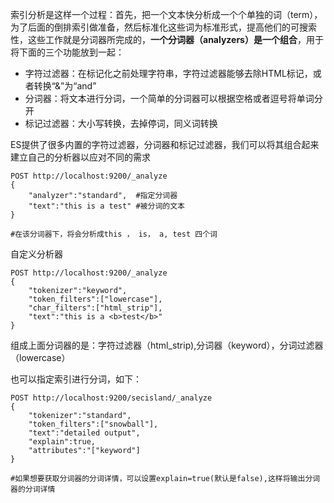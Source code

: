 索引分析是这样一个过程：首先，把一个文本快分析成一个个单独的词（term），为了后面的倒排索引做准备，然后标准化这些词为标准形式，提高他们的可搜索性，这些工作就是分词器所完成的，**一个分词器（analyzers）是一个组合**，用于将下面的三个功能放到一起：

* 字符过滤器：在标记化之前处理字符串，字符过滤器能够去除HTML标记，或者转换“&”为“and”
* 分词器：将文本进行分词，一个简单的分词器可以根据空格或者逗号将单词分开
* 标记过滤器：大小写转换，去掉停词，同义词转换

ES提供了很多内置的字符过滤器，分词器和标记过滤器，我们可以将其组合起来建立自己的分析器以应对不同的需求

```
POST http://localhost:9200/_analyze
{
	"analyzer":"standard",	#指定分词器
	"text":"this is a test"	#被分词的文本
}

#在该分词器下，将会分析成this ， is， a, test 四个词
```

自定义分析器

```
POST http://localhost:9200/_analyze
{
	"tokenizer":"keyword",
	"token_filters":["lowercase"],
	"char_filters":["html_strip"],
	"text":"this is a <b>test</b>"
}
```

组成上面分词器的是：字符过滤器（html_strip),分词器（keyword），分词过滤器（lowercase）


也可以指定索引进行分词，如下：

```
POST http://localhost:9200/secisland/_analyze
{
	"tokenizer":"standard",
	"token_filters":["snowball"],
	"text":"detailed output",
	"explain":true,
	"attributes":"["keyword"]
}

#如果想要获取分词器的分词详情，可以设置explain=true(默认是false),这样将输出分词器的分词详情
```
